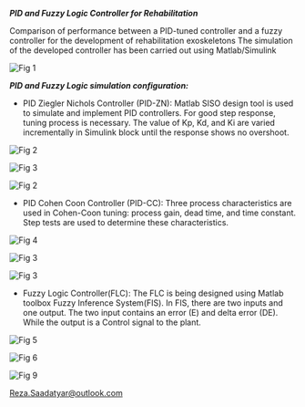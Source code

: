 ***PID and Fuzzy Logic Controller for Rehabilitation***

Comparison of performance between a PID-tuned controller and a fuzzy controller for the development of rehabilitation exoskeletons
The simulation of the developed controller has been carried out using Matlab/Simulink

![Fig 1](https://user-images.githubusercontent.com/96347878/162259389-4400e43f-bd2a-4799-a121-76d91cd96dff.png)

***PID and Fuzzy Logic simulation configuration:***
* PID Ziegler Nichols Controller (PID-ZN): 
Matlab SISO design tool is used to simulate and implement PID controllers. For good step response, tuning process is necessary. The value of Kp, Kd, and Ki are varied incrementally in Simulink block until the response shows no overshoot.

![Fig 2](https://user-images.githubusercontent.com/96347878/162265100-7f7967b2-1d5c-4655-a6cb-6af059be2bb0.PNG)

![Fig 3](https://user-images.githubusercontent.com/96347878/162269387-a472d9a4-4364-47ea-8245-ba9504440c86.PNG)

![Fig 2](https://user-images.githubusercontent.com/96347878/162275035-f5b5e006-77b4-416b-b155-d3705f260395.PNG)

* PID Cohen Coon Controller (PID-CC): Three process characteristics are used in Cohen-Coon tuning: process gain, dead time, and time constant. Step tests are used to determine these characteristics.

![Fig 4](https://user-images.githubusercontent.com/96347878/162278645-126dbe31-1743-4534-b173-b125779ebe1a.PNG)

![Fig 3](https://user-images.githubusercontent.com/96347878/162278746-d57c304c-72ff-4e30-8831-edff4271b1da.PNG)

![Fig 3](https://user-images.githubusercontent.com/96347878/162280473-c48758d7-6eff-4e12-b367-bafd1a5ffce1.PNG)

* Fuzzy Logic Controller(FLC): The FLC is being designed using Matlab toolbox Fuzzy Inference System(FIS). In FIS, there are two inputs and one
output. The two input contains an error (E)  and delta error (DE). While the output is a Control signal to the plant.

![Fig 5](https://user-images.githubusercontent.com/96347878/162283153-5bb32535-2183-40af-b1da-998b9350d438.PNG)

![Fig 6](https://user-images.githubusercontent.com/96347878/162283803-59ce5af4-5de4-45fe-9657-12e76c2d94a7.png)

![Fig 9](https://user-images.githubusercontent.com/96347878/162286874-7224403d-d2bf-4fc8-976b-9291c5abd2d0.PNG)

Reza.Saadatyar@outlook.com
